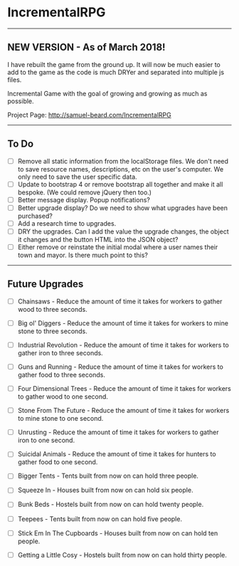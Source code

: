 # IncrementalRPG
---

## NEW VERSION - As of March 2018!
I have rebuilt the game from the ground up. It will now be much easier to add to the game as the code is much DRYer and separated into multiple js files.

Incremental Game with the goal of growing and growing as much as possible.

Project Page: http://samuel-beard.com/IncrementalRPG

---

## To Do
- [ ] Remove all static information from the localStorage files. We don't need to save resource names, descriptions, etc on the user's computer. We only need to save the user specific data.
- [ ] Update to bootstrap 4 or remove bootstrap all together and make it all bespoke. (We could remove jQuery then too.)
- [ ] Better message display. Popup notifications?
- [ ] Better upgrade display? Do we need to show what upgrades have been purchased?
- [ ] Add a research time to upgrades.
- [ ] DRY the upgrades. Can I add the value the upgrade changes, the object it changes and the button HTML into the JSON object?
- [ ] Either remove or reinstate the initial modal where a user names their town and mayor. Is there much point to this?

---

## Future Upgrades
- [ ] Chainsaws - Reduce the amount of time it takes for workers to gather wood to three seconds.
- [ ] Big ol' Diggers - Reduce the amount of time it takes for workers to mine stone to three seconds.
- [ ] Industrial Revolution - Reduce the amount of time it takes for workers to gather iron to three seconds.
- [ ] Guns and Running - Reduce the amount of time it takes for workers to gather food to three seconds.
- [ ] Four Dimensional Trees - Reduce the amount of time it takes for workers to gather wood to one second.
- [ ] Stone From The Future - Reduce the amount of time it takes for workers to mine stone to one second.
- [ ] Unrusting - Reduce the amount of time it takes for workers to gather iron to one second.
- [ ] Suicidal Animals - Reduce the amount of time it takes for hunters to gather food to one second.

- [ ] Bigger Tents - Tents built from now on can hold three people.
- [ ] Squeeze In - Houses built from now on can hold six people.
- [ ] Bunk Beds - Hostels built from now on can hold twenty people.
- [ ] Teepees - Tents built from now on can hold five people.
- [ ] Stick Em In The Cupboards - Houses built from now on can hold ten people.
- [ ] Getting a Little Cosy - Hostels built from now on can hold thirty people.
